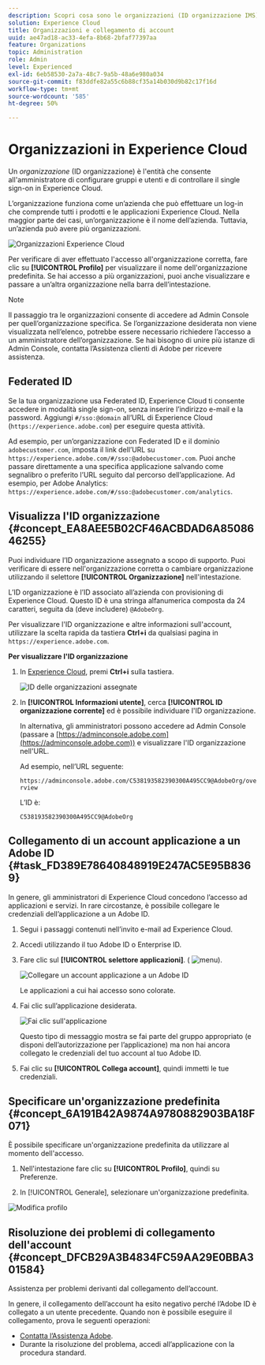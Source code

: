 ```yaml
---
description: Scopri cosa sono le organizzazioni (ID organizzazione IMS) e come collegare gli account delle soluzioni a Experience Cloud.
solution: Experience Cloud
title: Organizzazioni e collegamento di account
uuid: ae47ad18-ac33-4efa-8b68-2bfaf77397aa
feature: Organizations
topic: Administration
role: Admin
level: Experienced
exl-id: 6eb58530-2a7a-48c7-9a5b-48a6e980a034
source-git-commit: f83ddfe82a55c6b88cf35a14b030d9b82c17f16d
workflow-type: tm+mt
source-wordcount: '585'
ht-degree: 50%

---
```


# Organizzazioni in Experience Cloud

Un *organizzazione* (ID organizzazione) è l&#39;entità che consente all&#39;amministratore di configurare gruppi e utenti e di controllare il single sign-on in Experience Cloud.

L’organizzazione funziona come un’azienda che può effettuare un log-in che comprende tutti i prodotti e le applicazioni Experience Cloud. Nella maggior parte dei casi, un’organizzazione è il nome dell’azienda. Tuttavia, un’azienda può avere più organizzazioni.

![Organizzazioni Experience Cloud](../assets/organizations-menu.png)

Per verificare di aver effettuato l&#39;accesso all&#39;organizzazione corretta, fare clic su **[!UICONTROL Profilo]** per visualizzare il nome dell&#39;organizzazione predefinita. Se hai accesso a più organizzazioni, puoi anche visualizzare e passare a un’altra organizzazione nella barra dell’intestazione.

>[!NOTE]
>
>Il passaggio tra le organizzazioni consente di accedere ad Admin Console per quell’organizzazione specifica. Se l’organizzazione desiderata non viene visualizzata nell’elenco, potrebbe essere necessario richiedere l’accesso a un amministratore dell’organizzazione. Se hai bisogno di unire più istanze di Admin Console, contatta l’Assistenza clienti di Adobe per ricevere assistenza.

## Federated ID

Se la tua organizzazione usa Federated ID, Experience Cloud ti consente accedere in modalità single sign-on, senza inserire l’indirizzo e-mail e la password. Aggiungi `#/sso:@domain` all’URL di Experience Cloud (`https://experience.adobe.com`) per eseguire questa attività.

Ad esempio, per un’organizzazione con Federated ID e il dominio `adobecustomer.com`, imposta il link dell’URL su `https://experience.adobe.com/#/sso:@adobecustomer.com`. Puoi anche passare direttamente a una specifica applicazione salvando come segnalibro o preferito l’URL seguito dal percorso dell’applicazione. Ad esempio, per Adobe Analytics: `https://experience.adobe.com/#/sso:@adobecustomer.com/analytics`.

## Visualizza l&#39;ID organizzazione {#concept_EA8AEE5B02CF46ACBDAD6A8508646255}

Puoi individuare l’ID organizzazione assegnato a scopo di supporto. Puoi verificare di essere nell&#39;organizzazione corretta o cambiare organizzazione utilizzando il selettore **[!UICONTROL Organizzazione]** nell&#39;intestazione.

L’ID organizzazione è l’ID associato all’azienda con provisioning di Experience Cloud. Questo ID è una stringa alfanumerica composta da 24 caratteri, seguita da (deve includere) `@AdobeOrg`.

Per visualizzare l&#39;ID organizzazione e altre informazioni sull&#39;account, utilizzare la scelta rapida da tastiera **Ctrl+i** da qualsiasi pagina in `https://experience.adobe.com`.

**Per visualizzare l&#39;ID organizzazione**

1. In [Experience Cloud](https://experience.adobe.com), premi **Ctrl+i** sulla tastiera.

   ![ID delle organizzazioni assegnate](../assets/assigned-organization.png)

1. In **[!UICONTROL Informazioni utente]**, cerca **[!UICONTROL ID organizzazione corrente]** ed è possibile individuare l&#39;ID organizzazione.

   In alternativa, gli amministratori possono accedere ad Admin Console (passare a [https://adminconsole.adobe.com](https://adminconsole.adobe.com)) e visualizzare l&#39;ID organizzazione nell&#39;URL.

   Ad esempio, nell’URL seguente:

   `https://adminconsole.adobe.com/C538193582390300A495CC9@AdobeOrg/overview`

   L’ID è:

   `C538193582390300A495CC9@AdobeOrg`

## Collegamento di un account applicazione a un Adobe ID {#task_FD389E78640848919E247AC5E95B8369}

In genere, gli amministratori di Experience Cloud concedono l’accesso ad applicazioni e servizi. In rare circostanze, è possibile collegare le credenziali dell’applicazione a un Adobe ID.

1. Segui i passaggi contenuti nell’invito e-mail ad Experience Cloud.

1. Accedi utilizzando il tuo Adobe ID o Enterprise ID.

1. Fare clic sul **[!UICONTROL selettore applicazioni]**. ( ![menu](../assets/apps-icon.png)).

   ![Collegare un account applicazione a un Adobe ID](../assets/solutions-active.png)

   Le applicazioni a cui hai accesso sono colorate.

1. Fai clic sull’applicazione desiderata.

   ![Fai clic sull&#39;applicazione](../assets/analytics-link-accounts.png)

   Questo tipo di messaggio mostra se fai parte del gruppo appropriato (e disponi dell’autorizzazione per l’applicazione) ma non hai ancora collegato le credenziali del tuo account al tuo Adobe ID.

1. Fai clic su **[!UICONTROL Collega account]**, quindi immetti le tue credenziali.

## Specificare un&#39;organizzazione predefinita {#concept_6A191B42A9874A9780882903BA18F071}

È possibile specificare un&#39;organizzazione predefinita da utilizzare al momento dell&#39;accesso.

1. Nell&#39;intestazione fare clic su **[!UICONTROL Profilo]**, quindi su Preferenze.

1. In [!UICONTROL Generale], selezionare un&#39;organizzazione predefinita.


![Modifica profilo](../assets/edit-profile.png)

## Risoluzione dei problemi di collegamento dell&#39;account {#concept_DFCB29A3B4834FC59AA29E0BBA301584}

Assistenza per problemi derivanti dal collegamento dell’account.

In genere, il collegamento dell’account ha esito negativo perché l’Adobe ID è collegato a un utente precedente. Quando non è possibile eseguire il collegamento, prova le seguenti operazioni:

* [Contatta l’Assistenza Adobe](https://experienceleague.adobe.com/?support-solution=General&amp;lang=it#support).
* Durante la risoluzione del problema, accedi all’applicazione con la procedura standard.
